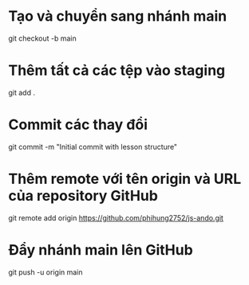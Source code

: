 # Tạo và chuyển sang nhánh main
git checkout -b main

# Thêm tất cả các tệp vào staging
git add .

# Commit các thay đổi
git commit -m "Initial commit with lesson structure"

# Thêm remote với tên origin và URL của repository GitHub
git remote add origin https://github.com/phihung2752/js-ando.git

# Đẩy nhánh main lên GitHub
git push -u origin main